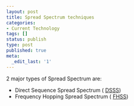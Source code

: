 ```yaml
---
layout: post
title: Spread Spectrum techniques
categories:
- Current Technology
tags: []
status: publish
type: post
published: true
meta:
  _edit_last: '1'
---
```

2 major types of Spread Spectrum are:

- Direct Sequence Spread Spectrum ( [DSSS](http://en.wikipedia.org/wiki/Direct-sequence_spread_spectrum))
- Frequency Hopping Spread Spectrum ( [FHSS](http://en.wikipedia.org/wiki/Frequency-hopping_spread_spectrum))
